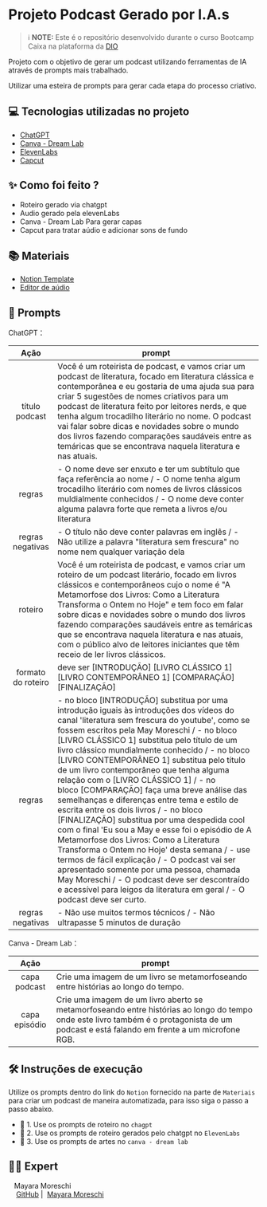 # Projeto Podcast Gerado por I.A.s
 > ℹ️ **NOTE:** Este é o repositório desenvolvido durante o curso Bootcamp Caixa na plataforma da [DIO](https://dio.me)

Projeto com o objetivo de gerar um podcast utilizando ferramentas de IA através de prompts mais trabalhado.

Utilizar uma esteira de prompts para gerar cada etapa do processo criativo.

## 💻 Tecnologias utilizadas no projeto

- [ChatGPT](https://chat.openai.com/) 
- [Canva - Dream Lab](https://www.canva.com/dream-lab/)
- [ElevenLabs](https://beta.elevenlabs.io/)
- [Capcut](https://www.capcut.com/pt-br/)

## ✨ Como foi feito ?

- Roteiro gerado via chatgpt
- Audio gerado pela elevenLabs
- Canva - Dream Lab Para gerar capas
- Capcut para tratar aúdio e adicionar sons de fundo

## 📚 Materiais

- [Notion Template](https://helpful-jump-17b.notion.site/PAS-Podcast-AI-Studio-210489e15d7a4a73b743bb159e45d06f?pvs=4)
- [Editor de aúdio](https://www.capcut.com/editor?from_page=landing_page&__action_from=picture_V%C3%ADdeos%20profissionais%20em%20minutos,%20n%C3%A3o%20em%20horas.)

## 🧠 Prompts

ChatGPT：

|   Ação   | prompt                                                                                                                                                                                                                                                                                                                                                                                      |
| :------: | ------------------------------------------------------------------------------------------------------------------------------------------------------------------------------------------------------------------------------------------------------------------------------ |
| título podcast | Você é um roteirista de podcast, e vamos criar um podcast de literatura, focado em literatura clássica e contemporânea e eu gostaria de uma ajuda sua para criar 5 sugestões de nomes criativos para um podcast de literatura feito por leitores nerds, e que tenha algum trocadilho literário no nome. O podcast vai falar sobre dicas e novidades sobre o mundo dos livros fazendo comparações saudáveis entre as temáricas que se encontrava naquela literatura e nas atuais.                                                                                             |       
| regras | - O nome deve ser enxuto e ter um subtítulo que faça referência ao nome / - O nome tenha algum trocadilho literário com nomes de livros clássicos muldialmente conhecidos / - O nome deve conter alguma palavra forte que remeta a livros e/ou literatura                                      
| regras negativas | - O título não deve conter palavras em inglês / - Não utilize a palavra "literatura sem frescura" no nome nem qualquer variação dela                                       |
| roteiro | Você é um roteirista de podcast, e vamos criar um  roteiro de um podcast literário, focado em livros clássicos e contemporâneos cujo o nome é "A Metamorfose dos Livros: Como a Literatura Transforma o Ontem no Hoje" e tem foco em falar sobre dicas e novidades sobre o mundo dos livros fazendo comparações saudáveis entre as temáricas que se encontrava naquela literatura e nas atuais,  com o público alvo de leitores iniciantes que têm receio de ler livros clássicos.                                                                                                               |
| formato do roteiro | deve ser [INTRODUÇÃO] [LIVRO CLÁSSICO 1] [LIVRO CONTEMPORÂNEO 1] [COMPARAÇÃO] [FINALIZAÇÃO]                            |
| regras | - no bloco [INTRODUÇÃO] substitua por uma introdução iguais às introduções dos vídeos do canal 'literatura sem frescura do youtube', como se fossem escritos pela May Moreschi / - no bloco [LIVRO CLÁSSICO 1] substitua pelo título de um livro clássico mundialmente conhecido / - no bloco [LIVRO CONTEMPORÂNEO 1] substitua pelo título de um livro contemporâneo que tenha alguma relação com o [LIVRO CLÁSSICO 1] / - no bloco [COMPARAÇÃO] faça uma breve análise das semelhanças e diferenças entre tema e estilo de escrita entre os dois livros / - no bloco [FINALIZAÇÃO] substitua por uma despedida cool com o final 'Eu sou a May e esse foi o episódio de A Metamorfose dos Livros: Como a Literatura Transforma o Ontem no Hoje' desta semana / - use termos de fácil explicação / - O podcast vai ser apresentado somente por uma pessoa, chamada May Moreschi / - O podcast deve ser descontraído e acessível para leigos da literatura em geral / - O podcast deve ser curto.                                                                 |         
| regras negativas | - Não use muitos termos técnicos / - Não ultrapasse 5 minutos de duração |

Canva - Dream Lab：

|  Ação  | prompt                                                                                 |
| :----: | -------------------------------------------------------------------------------------- |
| capa podcast | Crie uma imagem de um livro se metamorfoseando entre histórias ao longo do tempo.|
| capa episódio | Crie uma imagem de um livro aberto se metamorfoseando entre histórias ao longo do tempo onde este livro também é o protagonista de um podcast e está falando em frente a um microfone RGB.                                                                                              |


## 🛠️ Instruções de execução

Utilize os prompts dentro do link do `Notion` fornecido na parte de `Materiais` para criar um podcast de maneira automatizada, para isso siga o passo a passo abaixo.

- 🤖 1. Use os prompts de roteiro no `chagpt`
- 🤖 2. Use os prompts de roteiro gerados pelo chatgpt no  `ElevenLabs`
- 🤖 3. Use os prompts de artes no `canva - dream lab`

## 👨‍💻 Expert

<p>
    <p>&nbsp&nbsp&nbspMayara Moreschi<br>
    &nbsp&nbsp&nbsp
    <a href="https://github.com/MayMoreschi">
    GitHub</a>&nbsp;|&nbsp;
    <a href="www.linkedin.com/in/

<br/><br/>
<p>

---

⌨️ com 💜 por [Mayara Moreschi](https://github.com/MayMoreschi)
